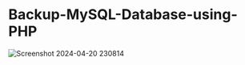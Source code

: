 # Backup-MySQL-Database-using-PHP

![Screenshot 2024-04-20 230814](https://github.com/Asadullah-nadeem/Backup-MySQL-Database-using-PHP/assets/88024587/f5bcb8fe-78b7-421b-8916-7695fa8c73fb)

